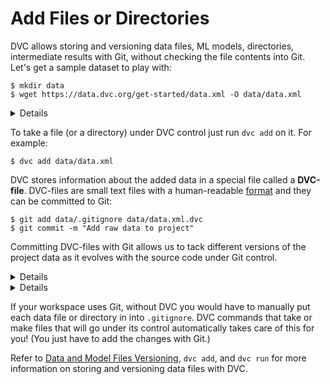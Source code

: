 # Add Files or Directories

DVC allows storing and versioning data files, ML models, directories,
intermediate results with Git, without checking the file contents into Git.
Let's get a sample dataset to play with:

```dvc
$ mkdir data
$ wget https://data.dvc.org/get-started/data.xml -O data/data.xml
```

<details>

### Expand if you're on Windows or having problems downloading from command line

If you experienced problems using `wget` or you're on Windows and you don't want
to install it, you'll need to use a browser to download `data.xml` and save it
into `data` subdirectory. To download, right-click
[this link](https://data.dvc.org/get-started/data.xml) and click `Save link as`
(Chrome) or `Save object as` (Firefox).

</details>

To take a file (or a directory) under DVC control just run `dvc add` on it. For
example:

```dvc
$ dvc add data/data.xml
```

DVC stores information about the added data in a special file called a
**DVC-file**. DVC-files are small text files with a human-readable
[format](/doc/user-guide/dvc-file-format) and they can be committed to Git:

```dvc
$ git add data/.gitignore data/data.xml.dvc
$ git commit -m "Add raw data to project"
```

Committing DVC-files with Git allows us to tack different versions of the
<abbr>project</abbr> data as it evolves with the source code under Git control.

<details>

### Expand to learn about DVC internals

You can see that actual data file has been moved to the cache directory, while
the entries in the workspace may be file links to the actual files in the DVC
cache.

```dvc
$ ls -R .dvc/cache
    .dvc/cache/a3:
    04afb96060aad90176268345e10355
```

`a304afb96060aad90176268345e10355` from above is an MD5 hash of the `data.xml`
file we just added to DVC. And if you check the `data/data.xml.dvc` DVC-file you
will see that it has this hash inside.

</details>

<details>

### Expand for an important note on cache performance

DVC tries to use reflinks\* by default to link your data files from the DVC
cache to the workspace, optimizing speed and storage space. However, reflinks
are not widely supported yet and DVC falls back to actually copying data files
to/from the cache **which can be very slow with large files**, and duplicates
storage requirements.

Hardlinks and symlinks are also available for optimized cache linking but,
(unlike reflinks) they carry the risk of accidentally corrupting the cache if
tacked data files are modified in the workspace.

See [Large Dataset Optimization](/docs/user-guide/large-dataset-optimization)
and `dvc config cache` for more information.

> \***copy-on-write links or "reflinks"** are a relatively new way to link files
> in UNIX-style file systems. Unlike hardlinks or symlinks, they support
> transparent [copy on write](https://en.wikipedia.org/wiki/Copy-on-write). This
> means that editing a reflinked file is always safe as all the other links to
> the file will reflect the changes.

</details>

If your workspace uses Git, without DVC you would have to manually put each data
file or directory in into `.gitignore`. DVC commands that take or make files
that will go under its control automatically takes care of this for you! (You
just have to add the changes with Git.)

Refer to
[Data and Model Files Versioning](/doc/use-cases/data-and-model-files-versioning),
`dvc add`, and `dvc run` for more information on storing and versioning data
files with DVC.
